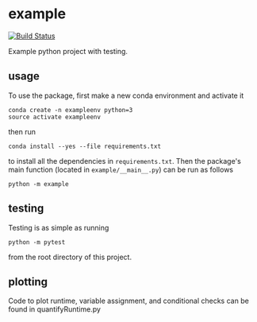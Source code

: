 # example

[![Build
Status](https://travis-ci.org/LauraGunsalus/example.svg?branch=master)](https://travis-ci.org/LauraGunsalus/example)

Example python project with testing.

## usage

To use the package, first make a new conda environment and activate it

```
conda create -n exampleenv python=3
source activate exampleenv
```

then run

```
conda install --yes --file requirements.txt
```

to install all the dependencies in `requirements.txt`. Then the package's
main function (located in `example/__main__.py`) can be run as follows

```
python -m example
```

## testing

Testing is as simple as running

```
python -m pytest
```

from the root directory of this project.

## plotting

Code to plot runtime, variable assignment, and conditional checks can be found in quantifyRuntime.py


